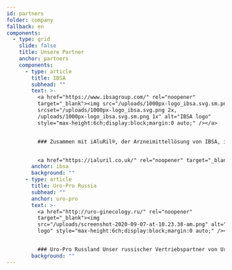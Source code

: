 ```yaml
---
id: partners
folder: company
fallback: en
components:
  - type: grid
    slide: false
    title: Unsere Partner
    anchor: partners
    components:
      - type: article
        title: IBSA
        subhead: ""
        text: >-
          <a href="https://www.ibsagroup.com/" rel="noopener"
          target="_blank"><img src="/uploads/1000px-logo_ibsa.svg.sm.png" loading="lazy"
          srcset="/uploads/1000px-logo_ibsa.svg.png 2x,
          /uploads/1000px-logo_ibsa.svg.sm.png 1x" alt="IBSA logo"
          style="max-height:6ch;display:block;margin:0 auto;" /></a>


          ### Zusammen mit iAluRil®, der Arzneimittellösung von IBSA, ist UroDapter® unter dem Namen iAluadapter® in 85 Ländern erhältlich.


          <a href="https://ialuril.co.uk/" rel="noopener" target="_blank"><img src="/uploads/screen-shot-2019-10-25-at-11.30.43-am.png" loading="lazy" alt="IBSA iAluadapter®" style="max-width:100%;display:block;margin:0 auto;" /></a>
        anchor: ibsa
        background: ""
      - type: article
        title: Uro-Pro Russia
        subhead: ""
        anchor: uro-pro
        text: >-
          <a href="http://uro-ginecology.ru/" rel="noopener"
          target="_blank"><img
          src="/uploads/screenshot-2020-09-07-at-10.23.38-am.png" alt="Uro-Pro
          logo" style="max-height:6ch;display:block;margin:0 auto;" /></a>


          ### Uro-Pro Russland Unser russischer Vertriebspartner von UroDapter®
        background: ""
---
```

